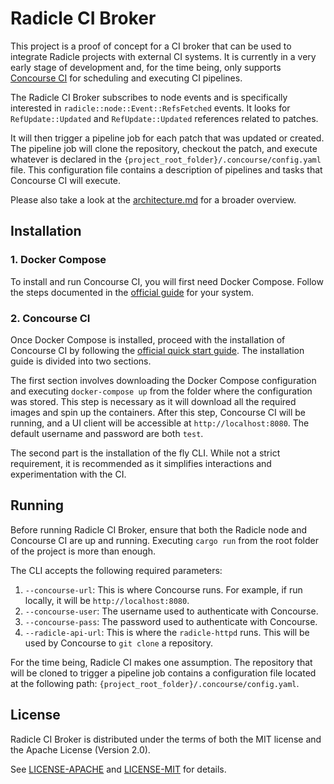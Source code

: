 # Radicle CI Broker

This project is a proof of concept for a CI broker that can be used to integrate Radicle projects with external CI systems. It is currently in a very early stage of development and, for the time being, only supports [Concourse CI](https://concourse-ci.org/) for scheduling and executing CI pipelines.

The Radicle CI Broker  subscribes to node events and is specifically interested in `radicle::node::Event::RefsFetched` events. It looks for `RefUpdate::Updated` and `RefUpdate::Updated` references related to patches. 

It will then trigger a pipeline job for each patch that was updated or created. The pipeline job will clone the repository, checkout the patch, and execute whatever is declared in the `{project_root_folder}/.concourse/config.yaml` file. This configuration file contains a description of pipelines and tasks that Concourse CI will execute.

Please also take a look at the [architecture.md](architecture.md) for a broader overview.

## Installation

### 1. Docker Compose

To install and run Concourse CI, you will first need Docker Compose. Follow the steps documented in the
[official guide](https://docs.docker.com/compose/install/) for your system.

### 2. Concourse CI

Once Docker Compose is installed, proceed with the installation of Concourse CI by following the
[official quick start guide](https://concourse-ci.org/quick-start.html). The installation guide is divided into two
sections.

The first section involves downloading the Docker Compose configuration and executing `docker-compose up` from the
folder where the configuration was stored. This step is necessary as it will download all the required images and spin
up the containers. After this step, Concourse CI will be running, and a UI client will be accessible at
`http://localhost:8080`. The default username and password are both `test`.

The second part is the installation of the fly CLI. While not a strict requirement, it is recommended as it simplifies
interactions and experimentation with the CI.

## Running

Before running Radicle CI Broker, ensure that both the Radicle node and Concourse CI are up and running. Executing `cargo run` from the root folder of the project is more than enough.

The CLI accepts the following required parameters:

1. `--concourse-url`: This is where Concourse runs. For example, if run locally, it will be `http://localhost:8080`.
2. `--concourse-user`: The username used to authenticate with Concourse.
3. `--concourse-pass`: The password used to authenticate with Concourse.
4. `--radicle-api-url`: This is where the `radicle-httpd` runs. This will be used by Concourse to `git clone` a
   repository.

For the time being, Radicle CI makes one assumption. The repository that will be cloned to trigger a pipeline job
contains a configuration file located at the following path: `{project_root_folder}/.concourse/config.yaml`.

## License

Radicle CI Broker is distributed under the terms of both the MIT license and the Apache License (Version 2.0).

See [LICENSE-APACHE](LICENSE-APACHE) and [LICENSE-MIT](LICENSE-MIT) for details.